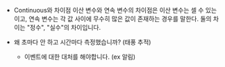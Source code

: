 
- Continuous와 차이점
 이산 변수와 연속 변수의 차이점은 이산 변수는 셀 수 있는 이고, 연속 변수는 각 값 사이에 무수히  많은 값이 존재하는 경우를 말한다. 
 둘의 차이는 "정수", "실수"의 차이입니다.

- 왜 초마다 안 하고 시간마다 측정했습니까? (태풍 추적)
	- 이벤트에 대한 대처를 해야합니다. (ex 알림)